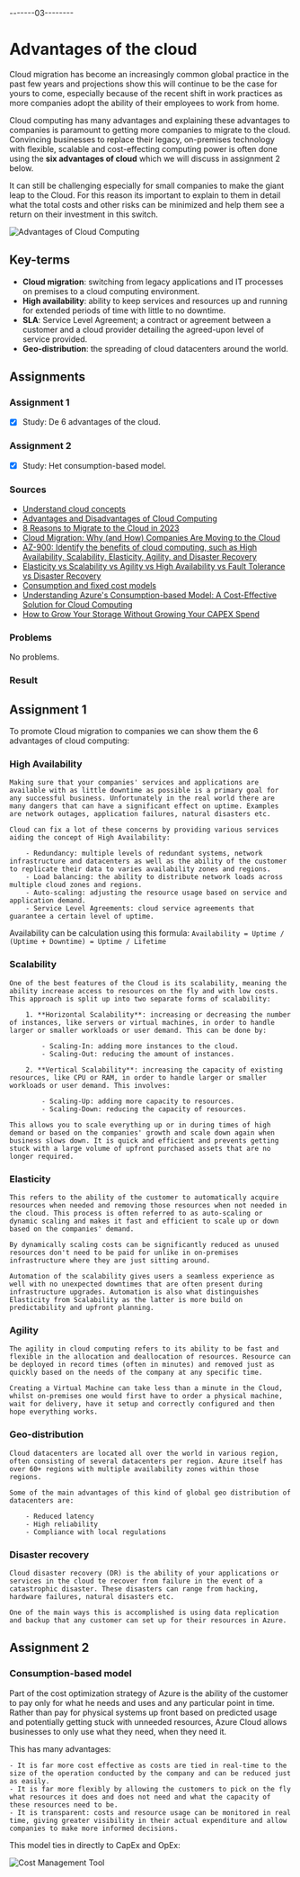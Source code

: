-------03--------
# Advantages of the cloud

Cloud migration has become an increasingly common global practice in the past few years and projections show this will continue to be the case for yours to come, especially because of the recent shift in work practices as more companies adopt the ability of their employees to work from home.

Cloud computing has many advantages and explaining these advantages to companies is paramount to getting more companies to migrate to the cloud. Convincing businesses to replace their legacy, on-premises technology with flexible, scalable and cost-effecting computing power is often done using the **six advantages of cloud** which we will discuss in assignment 2 below.

It can still be challenging especially for small companies to make the giant leap to the Cloud. For this reason its important to explain to them in detail what the total costs and other risks can be minimized and help them see a return on their investment in this switch.

![Advantages of Cloud Computing](../00_includes/week_04_images/screen6.png)

## Key-terms
- **Cloud migration**: switching from legacy applications and IT processes on premises to a cloud computing environment.
- **High availability**: ability to keep services and resources up and running for extended periods of time with little to no downtime.
- **SLA**: Service Level Agreement; a contract or agreement between a customer and a cloud provider detailing the agreed-upon level of service provided.
- **Geo-distribution**: the spreading of cloud datacenters around the world.

## Assignments

### Assignment 1
- [x] Study: De 6 advantages of the cloud.

### Assignment 2
- [x] Study: Het consumption-based model.

### Sources
- [Understand cloud concepts](https://www.microsoftpressstore.com/articles/article.aspx?p=2979073)
- [Advantages and Disadvantages of Cloud Computing](https://www.javatpoint.com/advantages-and-disadvantages-of-cloud-computing)
- [8 Reasons to Migrate to the Cloud in 2023](https://blog.clearscale.com/8-reasons-to-migrate-to-cloud-in-2020/)
- [Cloud Migration: Why (and How) Companies Are Moving to the Cloud](https://www.ntiva.com/blog/cloud-migration-why-companies-are-moving-to-the-cloud)
- [AZ-900: Identify the benefits of cloud computing, such as High Availability, Scalability, Elasticity, Agility, and Disaster Recovery](https://studylearnshare.medium.com/az-900-identify-the-benefits-of-cloud-computing-such-as-high-availability-scalability-e0baf41f2594)
- [Elasticity vs Scalability vs Agility vs High Availability vs Fault Tolerance vs Disaster Recovery](https://kaustubhsharma.com/blog/cloud-key-concepts)
- [Consumption and fixed cost models](https://learn.microsoft.com/en-us/azure/well-architected/cost/design-price)
- [Understanding Azure's Consumption-based Model: A Cost-Effective Solution for Cloud Computing](https://gauravoncloud.hashnode.dev/understanding-azures-consumption-based-model-a-cost-effective-solution-for-cloud-computing)
- [How to Grow Your Storage Without Growing Your CAPEX Spend](https://cloudian.com/blog/how-to-grow-your-storage-without-growing-your-capex-budget/)

### Problems
No problems.

### Result

## Assignment 1

To promote Cloud migration to companies we can show them the 6 advantages of cloud computing:

### **High Availability**

	Making sure that your companies' services and applications are available with as little downtime as possible is a primary goal for any successful business. Unfortunately in the real world there are many dangers that can have a significant effect on uptime. Examples are network outages, application failures, natural disasters etc.

	Cloud can fix a lot of these concerns by providing various services aiding the concept of High Availability:

		- Redundancy: multiple levels of redundant systems, network infrastructure and datacenters as well as the ability of the customer to replicate their data to varies availability zones and regions.
		- Load balancing: the ability to distribute network loads across multiple cloud zones and regions.
		- Auto-scaling: adjusting the resource usage based on service and application demand.
		- Service Level Agreements: cloud service agreements that guarantee a certain level of uptime.

Availability can be calculation using this formula: `Availability = Uptime / (Uptime + Downtime) = Uptime / Lifetime`

### **Scalability**

	One of the best features of the Cloud is its scalability, meaning the ability increase access to resources on the fly and with low costs. This approach is split up into two separate forms of scalability:

		1. **Horizontal Scalability**: increasing or decreasing the number of instances, like servers or virtual machines, in order to handle larger or smaller workloads or user demand. This can be done by:

			- Scaling-In: adding more instances to the cloud.
			- Scaling-Out: reducing the amount of instances.

		2. **Vertical Scalability**: increasing the capacity of existing resources, like CPU or RAM, in order to handle larger or smaller workloads or user demand. This involves:

			- Scaling-Up: adding more capacity to resources.
			- Scaling-Down: reducing the capacity of resources.

	This allows you to scale everything up or in during times of high demand or based on the companies' growth and scale down again when business slows down. It is quick and efficient and prevents getting stuck with a large volume of upfront purchased assets that are no longer required.

### **Elasticity**

	This refers to the ability of the customer to automatically acquire resources when needed and removing those resources when not needed in the cloud. This process is often referred to as auto-scaling or dynamic scaling and makes it fast and efficient to scale up or down based on the companies' demand.

	By dynamically scaling costs can be significantly reduced as unused resources don't need to be paid for unlike in on-premises infrastructure where they are just sitting around.

	Automation of the scalability gives users a seamless experience as well with no unexpected downtimes that are often present during infrastructure upgrades. Automation is also what distinguishes Elasticity from Scalability as the latter is more build on predictability and upfront planning.

### **Agility**

	The agility in cloud computing refers to its ability to be fast and flexible in the allocation and deallocation of resources. Resource can be deployed in record times (often in minutes) and removed just as quickly based on the needs of the company at any specific time.

	Creating a Virtual Machine can take less than a minute in the Cloud, whilst on-premises one would first have to order a physical machine, wait for delivery, have it setup and correctly configured and then hope everything works.

### **Geo-distribution**

	Cloud datacenters are located all over the world in various region, often consisting of several datacenters per region. Azure itself has over 60+ regions with multiple availability zones within those regions.

	Some of the main advantages of this kind of global geo distribution of datacenters are:

		- Reduced latency
		- High reliability
		- Compliance with local regulations

### **Disaster recovery**

	Cloud disaster recovery (DR) is the ability of your applications or services in the cloud te recover from failure in the event of a catastrophic disaster. These disasters can range from hacking, hardware failures, natural disasters etc.

	One of the main ways this is accomplished is using data replication and backup that any customer can set up for their resources in Azure.

## Assignment 2

### Consumption-based model

Part of the cost optimization strategy of Azure is the ability of the customer to pay only for what he needs and uses and any particular point in time. Rather than pay for physical systems up front based on predicted usage and potentially getting stuck with unneeded resources, Azure Cloud allows businesses to only use what they need, when they need it.

This has many advantages:

	- It is far more cost effective as costs are tied in real-time to the size of the operation conducted by the company and can be reduced just as easily.
	- It is far more flexibly by allowing the customers to pick on the fly what resources it does and does not need and what the capacity of these resources need to be.
	- It is transparent: costs and resource usage can be monitored in real time, giving greater visibility in their actual expenditure and allow companies to make more informed decisions.

This model ties in directly to CapEx and OpEx:

![Cost Management Tool](../00_includes/week_04_images/screen7.png)

